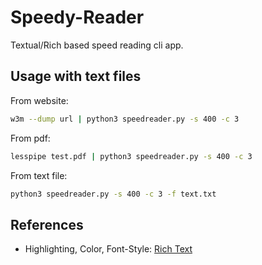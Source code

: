 # Speedy-Reader

Textual/Rich based speed reading cli app.

## Usage with text files

From website:
```sh
w3m --dump url | python3 speedreader.py -s 400 -c 3
```

From pdf:
```sh
lesspipe test.pdf | python3 speedreader.py -s 400 -c 3
```

From text file:

```sh
python3 speedreader.py -s 400 -c 3 -f text.txt
```

## References

- Highlighting, Color, Font-Style: [Rich Text](https://rich.readthedocs.io/en/stable/text.html?highlight=Text)

